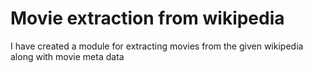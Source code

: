 # Movie extraction from wikipedia
 I have created a module for extracting movies from the given wikipedia along with movie meta data
